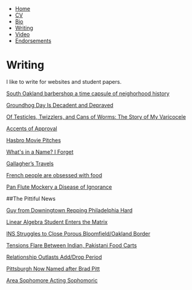 * [Home](/)
* <a href="/cv.pdf" target="_blank">CV</a>
* [Bio](/bio.html)
* [Writing](/writing.html)
* [Video](/video.html)
* [Endorsements](/endorsements.html)

# Writing

I like to write for websites and student papers.

[South Oakland barbershop a time capsule of neighorhood history](/writing/barbershop.html)

[Groundhog Day Is Decadent and Depraved](/writing/groundhogday.html)

[Of Testicles, Twizzlers, and Cans of Worms: The Story of My Varicocele](/writing/varicocele.html)

[Accents of Approval](/writing/accents.html)

[Hasbro Movie Pitches](http://omnibrow.com/hasbro-movie-pitches/)

[What's in a Name? I Forget](/writing/names.html)

[Gallagher’s Travels](/writing/gallagher.html)

[French people are obsessed with food](/writing/food.html)

[Pan Flute Mockery a Disease of Ignorance](/writing/pan-flutes.html)

##The Pittiful News

[Guy from Downingtown Repping Philadelphia Hard](/writing/phildelphia.html)

[Linear Algebra Student Enters the Matrix](/writing/thematrix.html)

[INS Struggles to Close Porous Bloomfield/Oakland Border](/writing/bloomfield.html)

[Tensions Flare Between Indian, Pakistani Food Carts](/writing/foodcarts.html)

[Relationship Outlasts Add/Drop Period](/writing/adddrop.html)

[Pittsburgh Now Named after Brad Pitt](/writing/bradpitt.html)

[Area Sophomore Acting Sophomoric](/writing/sophomore.html)



